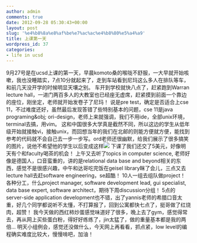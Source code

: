 ```yaml
---
author: admin
comments: true
date: 2012-09-28 05:30:43+00:00
layout: post
slug: '%e4%b8%8a%e8%af%be%e7%ac%ac%e4%b8%80%e5%a4%a9'
title: 上课第一天
wordpress_id: 37
categories:
- life in ucsd
---
```


9月27号是在ucsd上课的第一天，早晨komoto桑的喉咙不舒服，一大早就开始咳嗽，我也没睡踏实，7点10分就起来了，走到车站看到尼玛这么多人在排队等车，和前几天没开学的时候明显天壤之别。 车开到学校就快八点了，赶紧跑到Warran lecture hall，一进门两百多人的大教室也已经座无虚席，赶紧摸到前面一个靠边的座位，刚坐定，老师就开始发卷子了尼玛！ 说是pre test，确定是否适合上cse 11，不过难度还好，虽然最后发现答错了些特别基本的问题，cse 11是java programing&obj; ori-design，老师上来就强调，我们不用ide，全部unix环境，terminal去搞，用vim。 这和中国很多大学真是截然不同，所以这边的学生从低年级开始就接触vi，接触unix，而回想当年的我们在北邮的则能方便就方便，能找到参考的代码就不会自己去一步一步写。ord老师还很幽默，给我们展示了很多搞笑的图片，说他不希望他的学生以后变成这样[![](http://www.arc-trooper.com/wp-content/uploads/2012/09/super-computer-nerd.jpeg)](http://www.arc-trooper.com/wp-content/uploads/2012/09/super-computer-nerd.jpeg) 下课了我们还交了5美元，好像明天有个和faculty喝茶的机会！ 上午又去听了topics in computer science, 老师好像是德国人，口音蛮重的，讲的是relational data base and beyond相关的东西，感觉不是很感兴趣，中午和达哥吃完饭在geisel library眯了会儿，三点又去lecture hall去赶software engineering，se超酷！ 10人一组去组队做project！ 各种分工，什么project manager, software development lead, gui specialist, data base expert, software architect，期待下周discussion分组！ 5点的server-side application development也不错，出了yannis老师的希腊口音太重，好几个同学都说听不太懂，不打算报了，回到公寓都快七点了，挺哥做了红烧肉，超赞！ 我今天做的西红柿炒蛋感觉味道好了很多，晚上去了gym，感觉得常去，再从网上买些蛋白粉，得好好练练了，jin太猛了，做的重量基本都是我的两倍... 明天小组例会，感觉还没做什么，今天网上再看看，抓点紧，low level的编程确实难度比较大，慢慢啃吧，加油！
